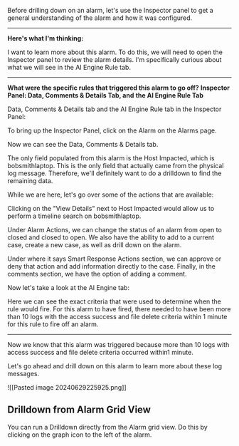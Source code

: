 
Before drilling down on an alarm, let's use the Inspector panel to get a general understanding of the alarm and how it was configured.


<hr>


**Here's what I'm thinking:**

I want to learn more about this alarm. To do this, we will need to open the Inspector panel to review the alarm details. I'm specifically curious about what we will see in the AI Engine Rule tab. 


<hr>


**What were the specific rules that triggered this alarm to go off?**
**Inspector Panel: Data, Comments & Details Tab, and** **the AI Engine Rule Tab**

Data, Comments & Details tab and the AI Engine Rule tab in the Inspector Panel:

To bring up the Inspector Panel, click on the Alarm on the Alarms page.

Now we can see the Data, Comments & Details tab.
  
The only field populated from this alarm is the Host Impacted, which is bobsmithlaptop. This is the only field that actually came from the physical log message. Therefore, we'll definitely want to do a drilldown to find the remaining data.

While we are here, let's go over some of the actions that are available:

Clicking on the "View Details" next to Host Impacted would allow us to perform a timeline search on bobsmithlaptop.

Under Alarm Actions, we can change the status of an alarm from open to closed and closed to open. We also have the ability to add to a current case, create a new case, as well as drill down on the alarm.

Under where it says Smart Response Actions section, we can approve or deny that action and add information directly to the case. Finally, in the comments section, we have the option of adding a comment.

Now let's take a look at the AI Engine tab:
  
Here we can see the exact criteria that were used to determine when the rule would fire. For this alarm to have fired, there needed to have been more than 10 logs with the access success and file delete criteria within 1 minute for this rule to fire off an alarm.


<hr>


Now we know that this alarm was triggered because more than 10 logs with access success and file delete criteria occurred within1 minute.

Let's go ahead and drill down on this alarm to learn more about these log messages.


![[Pasted image 20240629225925.png]]


## Drilldown from Alarm Grid View

You can run a Drilldown directly from the Alarm grid view. Do this by clicking on the graph icon to the left of the alarm.


